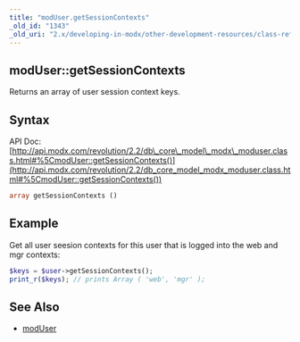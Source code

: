 ```yaml
---
title: "modUser.getSessionContexts"
_old_id: "1343"
_old_uri: "2.x/developing-in-modx/other-development-resources/class-reference/moduser/moduser.getsessioncontexts"
---
```


## modUser::getSessionContexts

Returns an array of user session context keys.

## Syntax

API Doc: [http://api.modx.com/revolution/2.2/db\_core\_model\_modx\_moduser.class.html#%5CmodUser::getSessionContexts()](http://api.modx.com/revolution/2.2/db_core_model_modx_moduser.class.html#%5CmodUser::getSessionContexts())

``` php
array getSessionContexts ()
```

## Example

Get all user seesion contexts for this user that is logged into the web and mgr contexts:

``` php
$keys = $user->getSessionContexts();
print_r($keys); // prints Array ( 'web', 'mgr' );
```

## See Also

- [modUser](developing-in-modx/other-development-resources/class-reference/moduser "modUser")